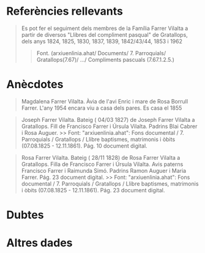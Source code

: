 # Referències rellevants
>Es pot fer el seguiment dels membres de la Família Farrer Vilalta a partir de diversos "Llibres del compliment pasqual" de Gratallops, dels anys 1824, 1825, 1830, 1837, 1839, 1842/43/44, 1853 i 1962
>> Font. (arxiuenlinia.ahat/ Documents/ 7. Parroquials/ Gratallops(7.67)/ .../ Compliments pascuals (7.67.1.2.5.)

# Anècdotes

> Magdalena Farrer Vilalta. Àvia de l'avi Enric i mare de Rosa Borrull Farrer. L'any 1954 encara viu a casa dels pares. Es casa el 1855

> Joseph Farrer Vilalta. Bateig ( 04/03 1827) de Joseph Farrer Vilalta a Gratallops. Fill de Francisco Farrer i Úrsula Vilalta. Padrins Blai Cabrer i Rosa Auguer. 
		>> Font: "arxiuenlinia.ahat": Fons documental / 7. Parroquials / Gratallops / Llibre baptismes, matrimonis i òbits (07.08.1825 - 12.11.1861). Pág. 10 document digital.

> Rosa Farrer Vilalta. Bateig ( 28/11 1828) de Rosa Farrer Vilalta a Gratallops. Filla de Francisco Farrer i Úrsula Vilalta. Avis paterns Francisco Farrer i Raimunda Simó. Padrins Ramon Auguer i Maria Farrer. Pág. 23 document digital.
		>> Font: "arxiuenlinia.ahat": Fons documental / 7. Parroquials / Gratallops / Llibre baptismes, matrimonis i òbits (07.08.1825 - 12.11.1861). Pág. 23 document digital.


# Dubtes
# Altres dades